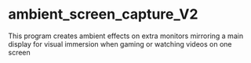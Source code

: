 # ambient_screen_capture_V2
This program creates ambient effects on extra monitors mirroring a main display for visual immersion when gaming or watching videos on one screen 
